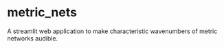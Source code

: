 # metric_nets
A streamlit web application to make characteristic wavenumbers of metric networks audible.
